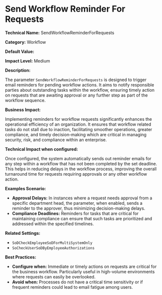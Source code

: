 # Send Workflow Reminder For Requests

**Technical Name:** SendWorkflowReminderForRequests

**Category:** Workflow

**Default Value:**

**Impact Level:** Medium

**Description:**

The parameter `SendWorkflowReminderForRequests` is designed to trigger email reminders for pending workflow actions. It aims to notify responsible parties about outstanding tasks within the workflow, ensuring timely action on requests that are awaiting approval or any further step as part of the workflow sequence.

**Business Impact:**

Implementing reminders for workflow requests significantly enhances the operational efficiency of an organization. It ensures that workflow related tasks do not stall due to inaction, facilitating smoother operations, greater compliance, and timely decision-making which are critical in managing security, risk, and compliance within an enterprise.

**Technical Impact when configured:**

Once configured, the system automatically sends out reminder emails for any step within a workflow that has not been completed by the set deadline. This helps in reducing delays in the workflow process, improving the overall turnaround time for requests requiring approvals or any other workflow action.

**Examples Scenario:**

- **Approval Delays:** In instances where a request needs approval from a specific department head, the parameter, when enabled, sends a reminder to the approver, thus minimizing decision-making delays.
- **Compliance Deadlines:** Reminders for tasks that are critical for maintaining compliance can ensure that such tasks are prioritized and addressed within the specified timelines.

**Related Settings:**

- `SoDCheckEmployeeSoDForMultiSystemOnly`
- `SoCheckUserSoDByEmployeeAuthorizations`

**Best Practices:** 

- **Configure when:** Immediate or timely actions on requests are critical for the business workflow. Particularly useful in high-volume environments where requests can easily be overlooked.
- **Avoid when:** Processes do not have a critical time sensitivity or if frequent reminders could lead to email fatigue among users.